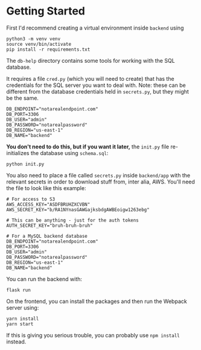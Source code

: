 # Getting Started

First I'd recommend creating a virtual environment inside `backend` using

```
python3 -m venv venv
source venv/bin/activate
pip install -r requirements.txt
```

The `db-help` directory contains some tools for working with the SQL database.

It requires a file `cred.py` (which you will need to create) that has the credentials for the SQL server you want to deal with. Note: these can be different from the database credentials held in `secrets.py`, but they might be the same.

```
DB_ENDPOINT="notarealendpoint.com"
DB_PORT=3306
DB_USER="admin"
DB_PASSWORD="notarealpassword"
DB_REGION="us-east-1"
DB_NAME="backend"
```

**You don't need to do this, but if you want it later,** the `init.py` file re-initializes the database using `schema.sql`:

```
python init.py
```

You also need to place a file called `secrets.py` inside `backend/app` with the relevant secrets in order to download stuff from, inter alia, AWS. You'll need the file to look like this example:

```
# For access to S3
AWS_ACCESS_KEY="ASDFBRUHZXCVBN"
AWS_SECRET_KEY="b/RA1NYnasGAWGajksbdgAWBEoigw1263ebg"

# This can be anything - just for the auth tokens
AUTH_SECRET_KEY="bruh-bruh-bruh"

# For a MySQL backend database
DB_ENDPOINT="notarealendpoint.com"
DB_PORT=3306
DB_USER="admin"
DB_PASSWORD="notarealpassword"
DB_REGION="us-east-1"
DB_NAME="backend"

```

You can run the backend with:

```
flask run
```

On the frontend, you can install the packages and then run the Webpack server using:

```
yarn install
yarn start
```

If this is giving you serious trouble, you can probably use `npm install` instead.
